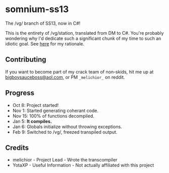 # somnium-ss13
The /vg/ branch of SS13, now in C#!

This is the entirety of /vg/station, translated from DM to C#. You're probably wondering why I'd dedicate such a significant chunk of my time to such an idiotic goal. See [here](http://somnium13.github.io/) for my rationale.

## Contributing
If you want to become part of my crack team of non-skids, hit me up at bigboysauceboss@aol.com, or PM ```_melichior_``` on reddit.

## Progress

- Oct 8: Project started!
- Nov 1: Started generating coherant code.
- Nov 15: 100% of functions decompiled.
- Jan 5: **It compiles.**
- Jan 6: Globals initialize without throwing exceptions.
- Feb 9: Switched to /vg/, freezed transpiled output.

## Credits
- melichior - Project Lead - Wrote the transcompiler
- YotaXP - Useful Information - Not actually affiliated with this project
